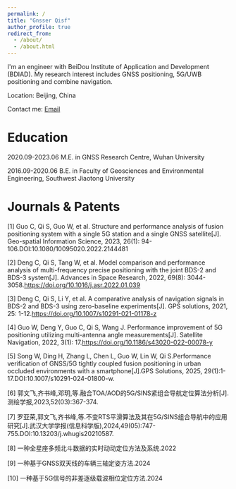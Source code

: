 ```yaml
---
permalink: /
title: "Gnsser Qisf"
author_profile: true
redirect_from: 
  - /about/
  - /about.html
---
```


I'm an engineer with BeiDou Institute of Application and Development (BDIAD). My research interest includes GNSS positioning, 5G/UWB positioning and combine navigation.

Location: Beijing, China

Contact me: [Email](qisofun@qq.com)

Education
======
2020.09-2023.06 M.E. in GNSS Research Centre, Wuhan University

2016.09-2020.06 B.E. in Faculty of Geosciences and Environmental Engineering, Southwest Jiaotong University

Journals & Patents
======
[1] Guo C, Qi S, Guo W, et al. Structure and performance analysis of fusion positioning system with a single 5G station and a single GNSS satellite[J]. Geo-spatial Information Science, 2023, 26(1): 94-106.DOI:10.1080/10095020.2022.2144481

[2] Deng C, Qi S, Tang W, et al. Model comparison and performance analysis of multi-frequency precise positioning with the joint BDS-2 and BDS-3 system[J]. Advances in Space Research, 2022, 69(8): 3044-3058.https://doi.org/10.1016/j.asr.2022.01.039

[3] Deng C, Qi S, Li Y, et al. A comparative analysis of navigation signals in BDS-2 and BDS-3 using zero-baseline experiments[J]. GPS solutions, 2021, 25: 1-12.https://doi.org/10.1007/s10291-021-01178-z

[4] Guo W, Deng Y, Guo C, Qi S, Wang J. Performance improvement of 5G positioning utilizing multi-antenna angle measurements[J]. Satellite Navigation, 2022, 3(1): 17.https://doi.org/10.1186/s43020-022-00078-y

[5] Song W, Ding H, Zhang L, Chen L, Guo W, Lin W, Qi S.Performance verification of GNSS/5G tightly coupled fusion positioning in urban occluded environments with a smartphone[J].GPS Solutions, 2025, 29(1):1-17.DOI:10.1007/s10291-024-01800-w.

[6] 郭文飞,齐书峰,邓玥,等.融合TOA/AOD的5G/SINS紧组合导航定位算法分析[J].测绘学报,2023,52(03):367-374.

[7] 罗亚荣,郭文飞,齐书峰,等.不变RTS平滑算法及其在5G/SINS组合导航中的应用研究[J].武汉大学学报(信息科学版),2024,49(05):747-755.DOI:10.13203/j.whugis20210587.

[8] 一种全星座多频北斗数据的实时动动定位方法及系统.2022

[9] 一种基于GNSS双天线的车辆三轴定姿方法.2024

[10] 一种基于5G信号的非差逐级载波相位定位方法.2024

